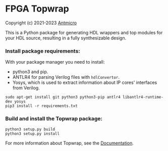 # FPGA Topwrap

Copyright (c) 2021-2023 [Antmicro](https://antmicro.com)

This is a Python package for generating HDL wrappers and top modules for your HDL source, resulting in a fully synthesizable design.

### Install package requirements:

With your package manager you need to install:
* python3 and pip.
* ANTLR4 for parsing Verilog files with `hdlConvertor`.
* Yosys, which is used to extract information about IP cores' interfaces from Verilog.

```
sudo apt-get install git python3 python3-pip antlr4 libantlr4-runtime-dev yosys
pip3 install -r requirements.txt
```

### Build and install the Topwrap package:

```
python3 setup.py build
python3 setup.py install
```

For more information about Topwrap, see the [Documentation](https://antmicro.github.io/topwrap/).
